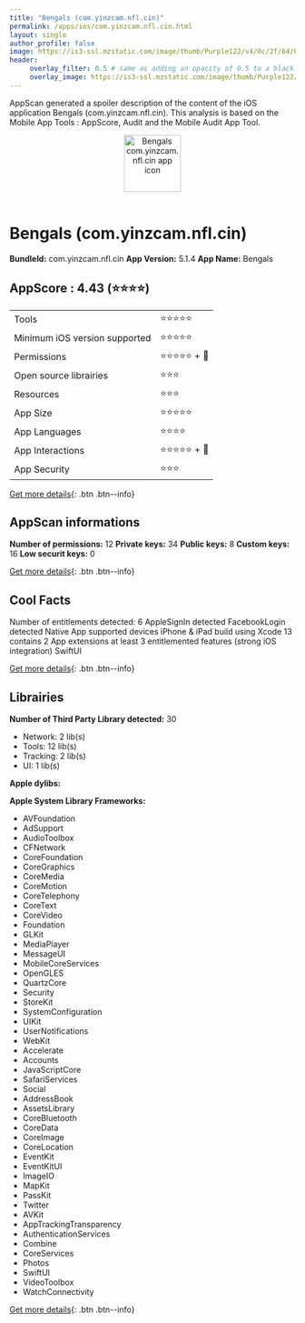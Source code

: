 ```yaml
---
title: "Bengals (com.yinzcam.nfl.cin)"
permalink: /apps/ios/com.yinzcam.nfl.cin.html
layout: single
author_profile: false
image: https://is3-ssl.mzstatic.com/image/thumb/Purple122/v4/0c/2f/64/0c2f64a8-5f26-a9d6-9cf6-37f5f5df76a4/AppIcon-1x_U007emarketing-0-7-0-85-220.png/512x512bb.jpg
header: 
     overlay_filter: 0.5 # same as adding an opacity of 0.5 to a black background
     overlay_image: https://is3-ssl.mzstatic.com/image/thumb/Purple122/v4/0c/2f/64/0c2f64a8-5f26-a9d6-9cf6-37f5f5df76a4/AppIcon-1x_U007emarketing-0-7-0-85-220.png/512x512bb.jpg
---
```

AppScan generated a spoiler description of the content of the iOS application Bengals (com.yinzcam.nfl.cin). This analysis is based on the Mobile App Tools : AppScore, Audit and the Mobile Audit App Tool.

  
  
<div style="text-align: center;"><img src="https://is3-ssl.mzstatic.com/image/thumb/Purple122/v4/0c/2f/64/0c2f64a8-5f26-a9d6-9cf6-37f5f5df76a4/AppIcon-1x_U007emarketing-0-7-0-85-220.png/512x512bb.jpg" width="100" height="100" alt="Bengals com.yinzcam.nfl.cin app icon"></div></br>
  
# Bengals (com.yinzcam.nfl.cin)

**BundleId:** com.yinzcam.nfl.cin
**App Version:** 5.1.4
**App Name:** Bengals


## AppScore : 4.43 (⭐️⭐️⭐️⭐️) 

<table>
<tr><td> Tools </td><td> ⭐️⭐️⭐️⭐️⭐️ </td></tr>
<tr><td> Minimum iOS version supported </td><td> ⭐️⭐️⭐️⭐️⭐️ </td></tr>
<tr><td> Permissions </td><td> ⭐️⭐️⭐️⭐️⭐️ + 🌟 </td></tr>
<tr><td> Open source librairies </td><td> ⭐️⭐️⭐️ </td></tr>
<tr><td> Resources </td><td> ⭐️⭐️⭐️ </td></tr>
<tr><td> App Size </td><td> ⭐️⭐️⭐️⭐️⭐️ </td></tr>
<tr><td> App Languages </td><td> ⭐️⭐️⭐️⭐️ </td></tr>
<tr><td> App Interactions </td><td> ⭐️⭐️⭐️⭐️⭐️ + 🌟 </td></tr>
<tr><td> App Security </td><td> ⭐️⭐️⭐️ </td></tr>
</table>

[Get more details](/pricing.html){: .btn .btn--info}  
  
## AppScan informations 

**Number of permissions:** 12
**Private keys:** 34
**Public keys:** 8
**Custom keys:** 16
**Low securit keys:** 0
  
[Get more details](/pricing.html){: .btn .btn--info}

## Cool Facts

Number of entitlements detected: 6
AppleSignIn detected
FacebookLogin detected
Native App
supported devices iPhone & iPad
build using Xcode 13
contains 2 App extensions
at least 3 entitlemented features (strong iOS integration)
SwiftUI
  
[Get more details](/pricing.html){: .btn .btn--info}

## Librairies 
**Number of Third Party Library detected:** 30
- Network: 2 lib(s)
- Tools: 12 lib(s)
- Tracking: 2 lib(s)
- UI: 1 lib(s)

**Apple dylibs:**


**Apple System Library Frameworks:**
- AVFoundation
- AdSupport
- AudioToolbox
- CFNetwork
- CoreFoundation
- CoreGraphics
- CoreMedia
- CoreMotion
- CoreTelephony
- CoreText
- CoreVideo
- Foundation
- GLKit
- MediaPlayer
- MessageUI
- MobileCoreServices
- OpenGLES
- QuartzCore
- Security
- StoreKit
- SystemConfiguration
- UIKit
- UserNotifications
- WebKit
- Accelerate
- Accounts
- JavaScriptCore
- SafariServices
- Social
- AddressBook
- AssetsLibrary
- CoreBluetooth
- CoreData
- CoreImage
- CoreLocation
- EventKit
- EventKitUI
- ImageIO
- MapKit
- PassKit
- Twitter
- AVKit
- AppTrackingTransparency
- AuthenticationServices
- Combine
- CoreServices
- Photos
- SwiftUI
- VideoToolbox
- WatchConnectivity


  
[Get more details](/pricing.html){: .btn .btn--info}

